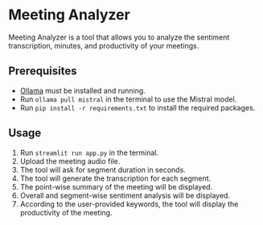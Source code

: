 # Meeting Analyzer

Meeting Analyzer is a tool that allows you to analyze the sentiment transcription, minutes, and productivity of your meetings.

## Prerequisites

- [Ollama](https://ollama.com/download) must be installed and running.
- Run `ollama pull mistral` in the terminal to use the Mistral model.
- Run `pip install -r requirements.txt` to install the required packages.

## Usage

1. Run `streamlit run app.py` in the terminal.
2. Upload the meeting audio file.
3. The tool will ask for segment duration in seconds.
4. The tool will generate the transcription for each segment.
5. The point-wise summary of the meeting will be displayed.
6. Overall and segment-wise sentiment analysis will be displayed.
7. According to the user-provided keywords, the tool will display the productivity of the meeting.